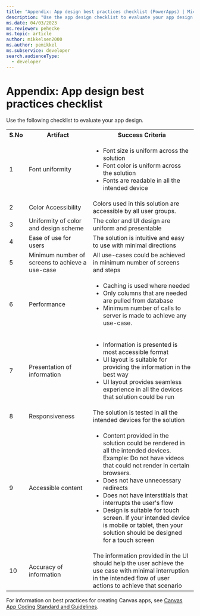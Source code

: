 ```yaml
---
title: "Appendix: App design best practices checklist (PowerApps) | Microsoft Docs" # Intent and product brand in a unique string of 43-59 chars including spaces
description: "Use the app design checklist to evaluate your app design in Power Apps." # 115-145 characters including spaces. This abstract displays in the search result.
ms.date: 04/03/2023
ms.reviewer: pehecke
ms.topic: article
author: mikkelsen2000
ms.author: pemikkel
ms.subservice: developer
search.audienceType: 
  - developer
---
```

# Appendix: App design best practices checklist

Use the following checklist to evaluate your app design.

<table>
<tbody>
<tr>
<th>S.No</th>
<th>Artifact</th>
<th>Success Criteria</th>
</tr>
<tr>
<td>1</td>
<td>Font uniformity</td>
<td><ul>
<li>Font size is uniform across the solution</li>
<li>Font color is uniform across the solution</li>
<li>Fonts are readable in all the intended device</li>
</ul>
</td>
</tr>
<tr>
<td>2</td>
<td>Color Accessibility</td>
<td>Colors used in this solution are accessible by all user
groups.</td>
</tr>
<tr>
<td>3</td>
<td> Uniformity of color and design scheme </td>
<td>The color and UI design are uniform and presentable</td>
</tr>
<tr>
<td>4</td>
<td>Ease of use for users</td>
<td>The solution is intuitive and easy to use with minimal
directions</td>
</tr>
<tr>
<td>5</td>
<td>Minimum number of screens to achieve a use-case</td>
<td>All use-cases could be achieved in minimum number of
screens and steps</td>
</tr>
<tr>
<td>6</td>
<td>Performance</td>
<td>
<ul>
<li>Caching is used where needed</li>
<li>Only columns that are needed are pulled from database</li>
<li>Minimum number of calls to server is made to achieve any</li>
use-case.
</ul>
</td>
</tr>
<tr>
<td>7</td>
<td>Presentation of information</td>
<td>
<ul>
<li>Information is presented is most accessible format</li>
<li>UI layout is suitable for providing the information in
the best way</li>
<li>UI layout provides seamless experience in all the
devices that solution could be run</li>
</ul>
</td>
</tr>
<tr>
<td>8</td>
<td>Responsiveness</td>
<td>The solution is tested in all the intended devices for
the solution</td>
</tr>
<tr>
<td>9</td>
<td>Accessible content</td>
<td>
<ul>
<li>Content provided in the solution could be rendered in
all the intended devices.<br/>Example: Do not have videos that could not render in
certain browsers.</li>
<li>Does not have unnecessary redirects</li>
<li>Does not have interstitials that interrupts the user's
flow</li>
<li>Design is suitable for touch screen. If your intended
device is mobile or tablet, then your solution should be
designed for a touch screen</li>
</ul>
</td>
</tr>
<tr>
<td>10</td>
<td>Accuracy of information</td>
<td>The information provided in the UI should help the user
achieve the use case with minimal interruption in the
intended flow of user actions to achieve that scenario</td>
</tr>
</tbody>
</table>


For information on best practices for creating Canvas apps, see [Canvas App Coding Standard and Guidelines](https://aka.ms/powerappscanvasguidelines).

